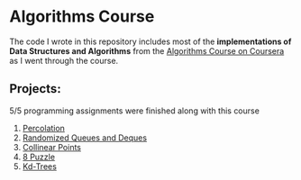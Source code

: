 Algorithms Course
============

The code I wrote in this repository includes most of the **implementations of Data Structures and Algorithms** from the [Algorithms Course on Coursera](https://www.coursera.org/learn/introduction-to-algorithms) as I went through the course.

## Projects:
5/5 programming assignments were finished along with this course

1. [Percolation](https://github.com/jeremylinlin/coursera-algorithms/tree/master/Week%201_1%20Union%20Find/Percolation)
2. [Randomized Queues and Deques](https://github.com/jeremylinlin/coursera-algorithms/tree/master/Week%202_1%20Stacks%20and%20Queues/Randomized_Queues_and_Deques)
3. [Collinear Points](https://github.com/jeremylinlin/coursera-algorithms/tree/master/Week%203_1%20Mergesort/Pattern_Recognition)
4. [8 Puzzle](https://github.com/jeremylinlin/coursera-algorithms/tree/master/Week%204_1%20Priority%20Queues/EightPuzzle)
5. [Kd-Trees](https://github.com/jeremylinlin/coursera-algorithms/tree/master/Week%205_2%20Geometric%20Applications%20of%20BSTs/Kd-Trees)
